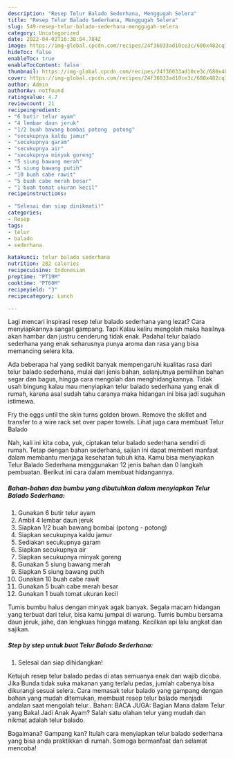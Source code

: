 ```yaml
---
description: "Resep Telur Balado Sederhana, Menggugah Selera"
title: "Resep Telur Balado Sederhana, Menggugah Selera"
slug: 549-resep-telur-balado-sederhana-menggugah-selera
category: Uncategorized
date: 2022-04-02T16:38:04.784Z
image: https://img-global.cpcdn.com/recipes/24f36033ad10ce3c/680x482cq70/telur-balado-sederhana-foto-resep-utama.jpg
hideToc: false
enableToc: true
enableTocContent: false
thumbnail: https://img-global.cpcdn.com/recipes/24f36033ad10ce3c/680x482cq70/telur-balado-sederhana-foto-resep-utama.jpg
cover: https://img-global.cpcdn.com/recipes/24f36033ad10ce3c/680x482cq70/telur-balado-sederhana-foto-resep-utama.jpg
author: Admin
authorAv: notfound
ratingvalue: 4.7
reviewcount: 21
recipeingredient:
- "6 butir telur ayam"
- "4 lembar daun jeruk"
- "1/2 buah bawang bombai potong  potong"
- "secukupnya kaldu jamur"
- "secukupnya garam"
- "secukupnya air"
- "secukupnya minyak goreng"
- "5 siung bawang merah"
- "5 siung bawang putih"
- "10 buah cabe rawit"
- "5 buah cabe merah besar"
- "1 buah tomat ukuran kecil"
recipeinstructions:

- "Selesai dan siap dinikmati!"
categories:
- Resep
tags:
- telur
- balado
- sederhana

katakunci: telur balado sederhana 
nutrition: 282 calories
recipecuisine: Indonesian
preptime: "PT19M"
cooktime: "PT60M"
recipeyield: "3"
recipecategory: Lunch

---
```



Lagi mencari inspirasi resep telur balado sederhana yang lezat? Cara menyiapkannya sangat gampang. Tapi Kalau keliru mengolah maka hasilnya akan hambar dan justru cenderung tidak enak. Padahal telur balado sederhana yang enak seharusnya punya aroma dan rasa yang bisa memancing selera kita.


Ada beberapa hal yang sedikit banyak mempengaruhi kualitas rasa dari telur balado sederhana, mulai dari jenis bahan, selanjutnya pemilihan bahan segar dan bagus, hingga cara mengolah dan menghidangkannya. Tidak usah bingung kalau mau menyiapkan telur balado sederhana yang enak di rumah, karena asal sudah tahu caranya maka hidangan ini bisa jadi suguhan istimewa.

Fry the eggs until the skin turns golden brown. Remove the skillet and transfer to a wire rack set over paper towels. Lihat juga cara membuat Telur Balado


Nah, kali ini kita coba, yuk, ciptakan telur balado sederhana sendiri di rumah. Tetap dengan bahan sederhana, sajian ini dapat memberi manfaat dalam membantu menjaga kesehatan tubuh kita. Kamu bisa menyiapkan Telur Balado Sederhana menggunakan 12 jenis bahan dan 0 langkah pembuatan. Berikut ini cara dalam membuat hidangannya.

<!--inarticleads1-->

##### Bahan-bahan dan bumbu yang dibutuhkan dalam menyiapkan Telur Balado Sederhana:

1. Gunakan 6 butir telur ayam
1. Ambil 4 lembar daun jeruk
1. Siapkan 1/2 buah bawang bombai (potong - potong)
1. Siapkan secukupnya kaldu jamur
1. Sediakan secukupnya garam
1. Siapkan secukupnya air
1. Siapkan secukupnya minyak goreng
1. Gunakan 5 siung bawang merah
1. Siapkan 5 siung bawang putih
1. Gunakan 10 buah cabe rawit
1. Gunakan 5 buah cabe merah besar
1. Gunakan 1 buah tomat ukuran kecil


Tumis bumbu halus dengan minyak agak banyak. Segala macam hidangan yang terbuat dari telur, bisa kamu jumpai di warung. Tumis bumbu bersama daun jeruk, jahe, dan lengkuas hingga matang. Kecilkan api lalu angkat dan sajikan. 

<!--inarticleads2-->

##### Step by step untuk buat Telur Balado Sederhana:


1. Selesai dan siap dihidangkan!

Ketujuh resep telur balado pedas di atas semuanya enak dan wajib dicoba. Jika Bunda tidak suka makanan yang terlalu pedas, jumlah cabenya bisa dikurangi sesuai selera. Cara memasak telur balado yang gampang dengan bahan yang mudah ditemukan, membuat resep telur balado menjadi andalan saat mengolah telur.. Bahan: BACA JUGA: Bagian Mana dalam Telur yang Bakal Jadi Anak Ayam? Salah satu olahan telur yang mudah dan nikmat adalah telur balado. 

Bagaimana? Gampang kan? Itulah cara menyiapkan telur balado sederhana yang bisa anda praktikkan di rumah. Semoga bermanfaat dan selamat mencoba!
